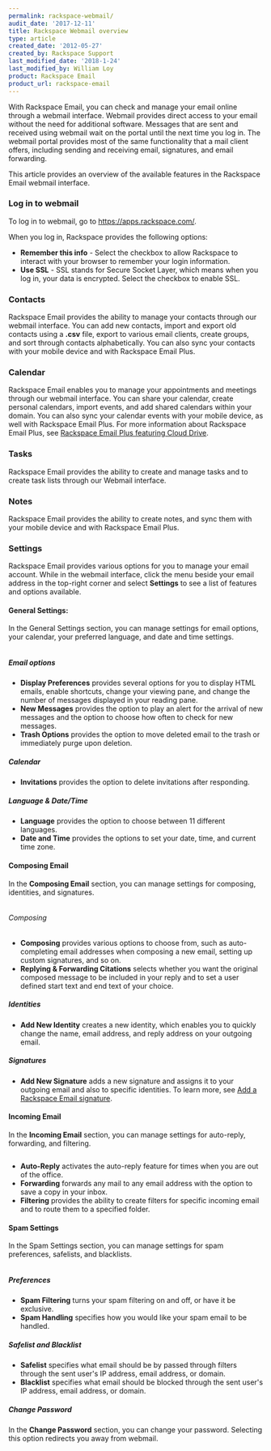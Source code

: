 ```yaml
---
permalink: rackspace-webmail/
audit_date: '2017-12-11'
title: Rackspace Webmail overview
type: article
created_date: '2012-05-27'
created_by: Rackspace Support
last_modified_date: '2018-1-24'
last_modified_by: William Loy
product: Rackspace Email
product_url: rackspace-email
---
```


With Rackspace Email, you can check and manage your email online through a webmail interface. Webmail provides direct access to your email without the need for additional software. Messages that are sent and received using webmail wait on the portal until the next time you log in. The webmail portal provides most of the same functionality that a mail client offers, including sending and receiving email, signatures, and email forwarding.

This article provides an overview of the available features in the Rackspace Email webmail interface.

### Log in to webmail

To log in to webmail, go to <https://apps.rackspace.com/>.

When you log in, Rackspace provides the following options:

- **Remember this info** - Select the checkbox to allow Rackspace to interact with your browser to remember your login information.
- **Use SSL** - SSL stands for Secure Socket Layer, which means when you log in, your data is encrypted. Select the checkbox to enable SSL.

### Contacts

Rackspace Email provides the ability to manage your contacts through our webmail interface. You can add new contacts, import and export old contacts using a **.csv** file, export to various email clients, create groups, and sort through contacts alphabetically. You can also sync your contacts with your mobile device and with Rackspace Email Plus.

### Calendar

Rackspace Email enables you to manage your appointments and meetings through our webmail interface. You can share your calendar, create personal calendars, import events, and add shared calendars within your domain. You can also sync your calendar events with your mobile device, as well with Rackspace Email Plus. For more information about Rackspace Email Plus, see [Rackspace Email Plus featuring Cloud Drive](https://www.rackspace.com/en-us/email-hosting/webmail/cloud-drive).

### Tasks

Rackspace Email provides the ability to create and manage tasks and to create task lists through our Webmail interface.

### Notes

Rackspace Email provides the ability to create notes, and sync them with your mobile device and with Rackspace Email Plus.

### Settings

Rackspace Email provides various options for you to manage your email account. While in the webmail interface, click the menu beside your email address in the top-right corner and select **Settings** to see a list of features and options available.

#### General Settings:

In the General Settings section, you can manage settings for email options, your calendar, your preferred language, and date and time settings.

<img src="{% asset_path rackspace-email/rackspace-webmail/general_settings.png %}" alt="" />

##### Email options

- **Display Preferences** provides several options for you to display HTML emails, enable shortcuts, change your viewing pane, and change the number of messages displayed in your reading pane.
- **New Messages** provides the option to play an alert for the arrival of new messages and the option to choose how often to check for new messages.
- **Trash Options** provides the option to move deleted email to the trash or immediately purge upon deletion.

##### Calendar

- **Invitations** provides the option to delete invitations after responding.

##### Language & Date/Time

- **Language** provides the option to choose between 11 different languages.
- **Date and Time** provides the options to set your date, time, and current time zone.

#### Composing Email

In the **Composing Email** section, you can manage settings for composing, identities, and signatures.

<img src="{% asset_path rackspace-email/rackspace-webmail/composing_email.png %}" alt="" />

###### Composing

- **Composing** provides various options to choose from, such as auto-completing email addresses when composing a new email, setting up custom signatures, and so on.
- **Replying & Forwarding Citations** selects whether you want the original composed message to be included in your reply and to set a user defined start text and end text of your choice.

##### Identities

- **Add New Identity** creates a new identity, which enables you to quickly change the name, email address, and reply address on your outgoing email.

##### Signatures

- **Add New Signature** adds a new signature and assigns it to your outgoing email and also to specific identities. To learn more, see [Add a Rackspace Email signature](/how-to/adding-a-signature-to-rackspace-email).

#### Incoming Email

In the **Incoming Email** section, you can manage settings for auto-reply, forwarding, and filtering.

<img src="{% asset_path rackspace-email/rackspace-webmail/incoming_email.png %}" alt="" />

- **Auto-Reply** activates the auto-reply feature for times when you are out of the office.
- **Forwarding** forwards any mail to any email address with the option to save a copy in your inbox.
- **Filtering** provides the ability to create filters for specific incoming email and to route them to a specified folder.

#### Spam Settings

In the Spam Settings section, you can manage settings for spam preferences, safelists, and blacklists.

<img src="{% asset_path rackspace-email/rackspace-webmail/spam_settings.png %}" alt="" />

##### Preferences

- **Spam Filtering** turns your spam filtering on and off, or have it be exclusive.
- **Spam Handling** specifies how you would like your spam email to be handled.

##### Safelist and Blacklist

- **Safelist** specifies what email should be by passed through filters through the sent user's IP address, email address, or domain.
- **Blacklist** specifies what email should be blocked through the sent user's IP address, email address, or domain.

##### Change Password

In the **Change Password** section, you can change your password. Selecting this option redirects you away from webmail.
